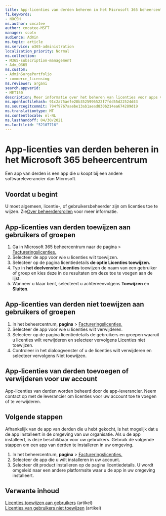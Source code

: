```yaml
---
title: App-licenties van derden beheren in het Microsoft 365 beheercentrum
f1.keywords:
- NOCSH
ms.author: cmcatee
author: cmcatee-MSFT
manager: scotv
audience: Admin
ms.topic: article
ms.service: o365-administration
localization_priority: Normal
ms.collection:
- M365-subscription-management
- Adm_O365
ms.custom:
- AdminSurgePortfolio
- commerce_licensing
ms.reviewer: argani
search.appverid:
- MET150
description: Meer informatie over het beheren van licenties voor apps van derden in het Microsoft 365 beheercentrum.
ms.openlocfilehash: 91c2a75aefe28b3525996522f7fdd55d22524d43
ms.sourcegitcommit: 794f9767aaebe13ab1aead830b214ea674289d19
ms.translationtype: MT
ms.contentlocale: nl-NL
ms.lasthandoff: 04/30/2021
ms.locfileid: "52107716"
---
```

# <a name="manage-third-party-app-licenses-in-the-microsoft-365-admin-center"></a>App-licenties van derden beheren in het Microsoft 365 beheercentrum

Een app van derden is een app die u koopt bij een andere softwareleverancier dan Microsoft.

## <a name="before-you-begin"></a>Voordat u begint

U moet algemeen, licentie-, of gebruikersbeheerder zijn om licenties toe te wijzen. Zie[Over beheerdersrollen](../../admin/add-users/about-admin-roles.md) voor meer informatie.

## <a name="assign-third-party-app-licenses-to-users-or-groups"></a>App-licenties van derden toewijzen aan gebruikers of groepen

1. Ga in Microsoft 365 beheercentrum naar de pagina   >  <a href="https://go.microsoft.com/fwlink/p/?linkid=842264" target="_blank">Factureringslicenties.</a>
2. Selecteer de app voor wie u licenties wilt toewijzen.
3. Selecteer op de pagina licentiedetails **de optie Licenties toewijzen.**
4. Typ in **het deelvenster Licenties** toewijzen de naam van een gebruiker of groep en kies deze in de resultaten om deze toe te voegen aan de lijst.
5. Wanneer u klaar bent, selecteert u achtereenvolgens **Toewijzen** en **Sluiten**.

## <a name="unassign-third-party-app-licenses-from-users-or-groups"></a>App-licenties van derden niet toewijzen aan gebruikers of groepen

1. In het beheercentrum, **pagina**  >  <a href="https://go.microsoft.com/fwlink/p/?linkid=842264" target="_blank">Factureringslicenties.</a>
2. Selecteer de app voor wie u licenties wilt verwijderen.
3. Selecteer op de pagina licentiedetails de gebruikers en groepen waaruit u licenties wilt verwijderen en selecteer vervolgens Licenties niet toewijzen.
4. Controleer in het dialoogvenster of u de licenties wilt verwijderen en selecteer vervolgens Niet toewijzen.

## <a name="add-or-remove-third-party-app-licenses-for-your-account"></a>App-licenties van derden toevoegen of verwijderen voor uw account

App-licenties van derden worden beheerd door de app-leverancier. Neem contact op met de leverancier om licenties voor uw account toe te voegen of te verwijderen.

## <a name="next-steps"></a>Volgende stappen

Afhankelijk van de app van derden die u hebt gekocht, is het mogelijk dat u de app installeert in de omgeving van uw organisatie. Als u de app installeert, is deze beschikbaar voor uw gebruikers. Gebruik de volgende stappen om een app van derden te installeren in uw omgeving.

1. In het beheercentrum, **pagina**  >  <a href="https://go.microsoft.com/fwlink/p/?linkid=842264" target="_blank">Factureringslicenties.</a>
2. Selecteer de app die u wilt installeren in uw account.
3. Selecteer dit product installeren op de pagina licentiedetails. U wordt omgeleid naar een andere platformsite waar u de app in uw omgeving installeert.

## <a name="related-content"></a>Verwante inhoud

[Licenties toewijzen aan gebruikers](../../admin/manage/assign-licenses-to-users.md) (artikel) \
[Licenties van gebruikers niet toewijzen](../../admin/manage/remove-licenses-from-users.md) (artikel)